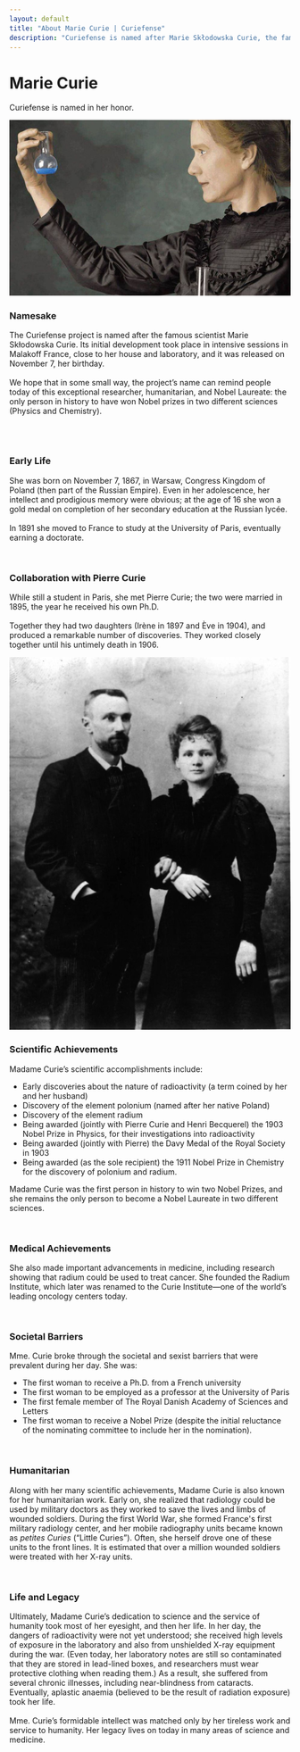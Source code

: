 ```yaml
---
layout: default
title: "About Marie Curie | Curiefense"
description: "Curiefense is named after Marie Skłodowska Curie, the famous scientist and Nobel Laureate: the only person in history to have won Nobel prizes in two different sciences (Physics and Chemistry)."
---
```


<div class="hero-nohome">
  <div class="container w-container">
    <div class="hero-row nohome">
      <div class="row flex-vertical w-row">
        <div class="w-col w-col-5">
          <div class="item-vertical level-one first">
            <div class="item-vertical first">
              <h3 class="heading-2"> </h3>
              <h1 class="hero-title nohome">Marie Curie<br></h1>
            </div>
            <div class="item-vertical">
              <p class="paragraph hero-paragraph">Curiefense is named in her honor.<br></p>
            </div>
            <div class="item-vertical level-one last"></div>
          </div>
        </div>
        <div class="no-paddings w-col w-col-7">
          <div class="hero-image-nohome"><img src="/images/marie-curie.jpg" height="" alt=""></div>
        </div>
      </div>
    </div>
  </div>
</div>
<div class="section free-features">
  <div class="container w-container"></div>
</div>
<div class="section features-subsection">
  <div class="container w-container">
    <div class="row-section flex-vertical features-top w-row">
      <div class="w-col w-col-5 w-col-stack">
        <div class="item-vertical">
          <h3 class="heading-2">Namesake</h3>
          <p class="paragraph">The Curiefense project is named after the famous scientist Marie Skłodowska Curie. Its initial development took place in intensive sessions in Malakoff France, close to her house and laboratory, and it was released on November 7, her birthday. <br><br>We hope that in some small way, the project’s name can remind people today of this exceptional researcher, humanitarian, and Nobel Laureate: the only person in history to have won Nobel prizes in two different sciences (Physics and Chemistry).<br><br></p>
          <ul role="list" class="list"></ul>
        </div>
      </div>
      <div class="w-col w-col-1 w-col-stack"></div>
      <div class="w-col w-col-6 w-col-stack">
        <div class="box-shadow padding"><img src="images/Portrait_of_Marie_Curie_1867_-_1934_Polish_chemist_Wellcome_V0026231.jpg" srcset="images/Portrait_of_Marie_Curie_1867_-_1934_Polish_chemist_Wellcome_V0026231-p-500.jpeg 500w, images/Portrait_of_Marie_Curie_1867_-_1934_Polish_chemist_Wellcome_V0026231-p-800.jpeg 800w, images/Portrait_of_Marie_Curie_1867_-_1934_Polish_chemist_Wellcome_V0026231-p-1080.jpeg 1080w, images/Portrait_of_Marie_Curie_1867_-_1934_Polish_chemist_Wellcome_V0026231-p-1600.jpeg 1600w, images/Portrait_of_Marie_Curie_1867_-_1934_Polish_chemist_Wellcome_V0026231-p-2000.jpeg 2000w, images/Portrait_of_Marie_Curie_1867_-_1934_Polish_chemist_Wellcome_V0026231.jpg 2340w" height="" sizes="(max-width: 479px) 81vw, (max-width: 767px) 84vw, (max-width: 991px) 71vw, 42vw" alt=""></div>
      </div>
    </div>
    <div class="row-section flex-vertical features-top w-row">
      <div class="w-col w-col-5 w-col-stack">
        <div class="item-vertical">
          <h3 class="heading-2">Early Life</h3>
          <p class="paragraph">She was born on November 7, 1867, in Warsaw, Congress Kingdom of Poland (then part of the Russian Empire). Even in her adolescence, her intellect and prodigious memory were obvious; at the age of 16 she won a gold medal on completion of her secondary education at the Russian lycée.<br>‍<br>In 1891 she moved to France to study at the University of Paris, eventually earning a doctorate. <br></p>
        </div>
      </div>
      <div class="w-col w-col-1 w-col-stack"></div>
      <div class="w-col w-col-6 w-col-stack">
        <div class="box-shadow padding"><img src="images/1600px-Marie_Curie_in_her_laboratory.jpg" srcset="images/1600px-Marie_Curie_in_her_laboratory-p-500.jpeg 500w, images/1600px-Marie_Curie_in_her_laboratory-p-800.jpeg 800w, images/1600px-Marie_Curie_in_her_laboratory-p-1080.jpeg 1080w, images/1600px-Marie_Curie_in_her_laboratory.jpg 1600w" height="" sizes="(max-width: 479px) 81vw, (max-width: 767px) 84vw, (max-width: 991px) 71vw, 42vw" alt=""></div>
      </div>
    </div>
  </div>
</div>
<div class="section subsection-premium-features">
  <div class="container w-container">
    <div class="row-section flex-vertical features-top w-row">
      <div class="w-col w-col-5 w-col-stack">
        <div class="item-vertical">
          <h3 class="heading-2 contrast">Collaboration with Pierre Curie</h3>
          <p class="paragraph contrast">While still a student in Paris, she met Pierre Curie; the two were married in 1895, the year he received his own Ph.D. <br><br>Together they had two daughters (Irène in 1897 and Ève in 1904), and produced a remarkable number of discoveries. They worked closely together until his untimely death in 1906.<br></p>
        </div>
      </div>
      <div class="w-col w-col-1 w-col-stack"></div>
      <div class="w-col w-col-6 w-col-stack">
        <div class="box-shadow padding-contrast"><img src="images/curie-wedding-photo-3511-landscape-medium-gallery-2x.jpg" height="" alt=""></div>
      </div>
    </div>
    <div class="row-section flex-vertical features-top w-row">
      <div class="w-col w-col-5 w-col-stack">
        <div class="item-vertical">
          <h3 class="heading-2 contrast">Scientific Achievements</h3>
          <p class="paragraph contrast">Madame Curie’s scientific accomplishments include:<br></p>
        </div>
        <ul role="list" class="list contrast">
          <li class="list-item alt">
            <div class="paragraph contrast">Early discoveries about the nature of radioactivity (a term coined by her and her husband)</div>
          </li>
          <li class="list-item alt">
            <div class="paragraph contrast">Discovery of the element polonium (named after her native Poland)</div>
          </li>
          <li class="list-item alt">
            <div class="paragraph contrast">Discovery of the element radium</div>
          </li>
          <li class="list-item alt">
            <div class="paragraph contrast">Being awarded (jointly with Pierre Curie and Henri Becquerel) the 1903 Nobel Prize in Physics, for their investigations into radioactivity</div>
          </li>
          <li class="list-item alt">
            <div class="paragraph contrast">Being awarded (jointly with Pierre) the Davy Medal of the Royal Society in 1903</div>
          </li>
          <li class="list-item alt">
            <div class="paragraph contrast">Being awarded (as the sole recipient) the 1911 Nobel Prize in Chemistry for the discovery of polonium and radium. </div>
          </li>
        </ul>
        <p class="paragraph contrast">Madame Curie was the first person in history to win two Nobel Prizes, and she remains the only person to become a Nobel Laureate in two different sciences.<br></p>
      </div>
      <div class="w-col w-col-1 w-col-stack"></div>
      <div class="w-col w-col-6 w-col-stack">
        <div class="box-shadow padding-contrast"><img src="images/01-nobel.jpg" srcset="images/01-nobel-p-500.jpeg 500w, images/01-nobel-p-1080.jpeg 1080w, images/01-nobel-p-1600.jpeg 1600w, images/01-nobel.jpg 2000w" height="" sizes="(max-width: 479px) 81vw, (max-width: 767px) 84vw, (max-width: 991px) 71vw, 42vw" alt=""></div>
      </div>
    </div>
  </div>
</div>
<div class="section features-subsection">
  <div class="container w-container">
    <div class="row-section flex-vertical features-top w-row">
      <div class="w-col w-col-5 w-col-stack">
        <div class="item-vertical">
          <h3 class="heading-2">Medical Achievements</h3>
          <p class="paragraph">She also made important advancements in medicine, including research showing that radium could be used to treat cancer. She founded the Radium Institute, which later was renamed to the Curie Institute—one of the world’s leading oncology centers today.<br></p>
        </div>
      </div>
      <div class="w-col w-col-1 w-col-stack"></div>
      <div class="w-col w-col-6 w-col-stack">
        <div class="box-shadow padding"><img src="images/01-copy-of-1904_rdp_pmc_002.jpg" srcset="images/01-copy-of-1904_rdp_pmc_002-p-500.jpeg 500w, images/01-copy-of-1904_rdp_pmc_002-p-800.jpeg 800w, images/01-copy-of-1904_rdp_pmc_002-p-1080.jpeg 1080w, images/01-copy-of-1904_rdp_pmc_002.jpg 1415w" height="" sizes="(max-width: 479px) 81vw, (max-width: 767px) 84vw, (max-width: 991px) 71vw, 42vw" alt=""></div>
      </div>
    </div>
    <div class="row-section flex-vertical features-top w-row">
      <div class="w-col w-col-5 w-col-stack">
        <div class="item-vertical">
          <h3 class="heading-2">Societal Barriers</h3>
          <p class="paragraph">Mme. Curie broke through the societal and sexist barriers that were prevalent during her day. She was:<br></p>
          <ul role="list" class="list">
            <li class="list-item alt">
              <div class="paragraph">The first woman to receive a Ph.D. from a French university</div>
            </li>
            <li class="list-item alt">
              <div class="paragraph">The first woman to be employed as a professor at the University of Paris</div>
            </li>
            <li class="list-item alt">
              <div class="paragraph">The first female member of The Royal Danish Academy of Sciences and Letters</div>
            </li>
            <li class="list-item alt">
              <div class="paragraph">The first woman to receive a Nobel Prize (despite the initial reluctance of the nominating committee to include her in the nomination).</div>
            </li>
          </ul>
        </div>
      </div>
      <div class="w-col w-col-1 w-col-stack"></div>
      <div class="w-col w-col-6 w-col-stack">
        <div><img src="images/Marie-Curie-Paris-laboratory.jpg" srcset="images/Marie-Curie-Paris-laboratory-p-500.jpeg 500w, images/Marie-Curie-Paris-laboratory-p-800.jpeg 800w, images/Marie-Curie-Paris-laboratory-p-1080.jpeg 1080w, images/Marie-Curie-Paris-laboratory.jpg 1312w" height="" sizes="(max-width: 767px) 89vw, (max-width: 991px) 75vw, 46vw" alt=""></div>
      </div>
    </div>
  </div>
</div>
<div class="section subsection-premium-features">
  <div class="container w-container">
    <div class="row-section flex-vertical features-top w-row">
      <div class="w-col w-col-5 w-col-stack">
        <div class="item-vertical">
          <h3 class="heading-2 contrast">Humanitarian</h3>
          <p class="paragraph contrast">Along with her many scientific achievements, Madame Curie is also known for her humanitarian work. Early on, she realized that radiology could be used by military doctors as they worked to save the lives and limbs of wounded soldiers. During the first World War, she formed France&#x27;s first military radiology center, and her mobile radiography units became known as <em>petites Curies</em> (“Little Curies”). Often, she herself drove one of these units to the front lines. It is estimated that over a million wounded soldiers were treated with her X-ray units.<br></p>
        </div>
      </div>
      <div class="w-col w-col-1 w-col-stack"></div>
      <div class="w-col w-col-6 w-col-stack">
        <div class="box-shadow padding-contrast"><img src="images/curie-marie-irene-hospital-photo-3516-landscape-medium-gallery-2x.jpg" srcset="images/curie-marie-irene-hospital-photo-3516-landscape-medium-gallery-2x-p-500.jpeg 500w, images/curie-marie-irene-hospital-photo-3516-landscape-medium-gallery-2x.jpg 764w" height="" sizes="(max-width: 479px) 81vw, (max-width: 767px) 84vw, (max-width: 991px) 71vw, 42vw" alt=""></div>
      </div>
    </div>
    <div class="row-section flex-vertical features-top w-row">
      <div class="w-col w-col-5 w-col-stack">
        <div class="item-vertical">
          <h3 class="heading-2 contrast">Life and Legacy</h3>
          <p class="paragraph contrast">Ultimately, Madame Curie’s dedication to science and the service of humanity took most of her eyesight, and then her life. In her day, the dangers of radioactivity were not yet understood; she received high levels of exposure in the laboratory and also from unshielded X-ray equipment during the war. (Even today, her laboratory notes are still so contaminated that they are stored in lead-lined boxes, and researchers must wear protective clothing when reading them.) As a result, she suffered from several chronic illnesses, including near-blindness from cataracts. Eventually, aplastic anaemia (believed to be the result of radiation exposure) took her life.<br><br>Mme. Curie’s formidable intellect was matched only by her tireless work and service to humanity. Her legacy lives on today in many areas of science and medicine.<br></p>
        </div>
      </div>
      <div class="w-col w-col-1 w-col-stack"></div>
      <div class="w-col w-col-6 w-col-stack">
        <div class="box-shadow padding-contrast"><img src="images/MMe-Curie.jpg" srcset="images/MMe-Curie-p-500.jpeg 500w, images/MMe-Curie-p-800.jpeg 800w, images/MMe-Curie-p-1080.jpeg 1080w, images/MMe-Curie.jpg 1200w" height="" sizes="(max-width: 479px) 81vw, (max-width: 767px) 84vw, (max-width: 991px) 71vw, 42vw" alt=""></div>
      </div>
    </div>
  </div>
</div>

